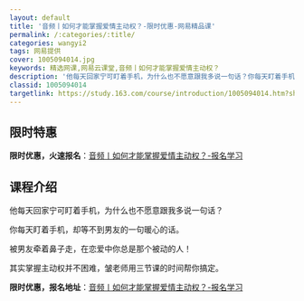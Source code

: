 ```yaml
---
layout: default
title: '音频丨如何才能掌握爱情主动权？-限时优惠-网易精品课'
permalink: /:categories/:title/
categories: wangyi2
tags: 网易提供
cover: 1005094014.jpg
keywords: 精选网课,网易云课堂,音频丨如何才能掌握爱情主动权？
description: '他每天回家宁可盯着手机，为什么也不愿意跟我多说一句话？你每天盯着手机，却等不到男友的一句暖心的话。被男友牵着鼻子走，在恋'
classid: 1005094014
targetlink: https://study.163.com/course/introduction/1005094014.htm?share=1&shareId=1025206652&utm_campaign=share&utm_medium=iphoneShare&utm_source=&utm_u=1025206652
---
```


## 限时特惠

**限时优惠，火速报名**：[音频丨如何才能掌握爱情主动权？-报名学习](https://study.163.com/course/introduction/1005094014.htm?share=1&shareId=1025206652&utm_campaign=share&utm_medium=iphoneShare&utm_source=&utm_u=1025206652)

## 课程介绍

他每天回家宁可盯着手机，为什么也不愿意跟我多说一句话？

你每天盯着手机，却等不到男友的一句暖心的话。

被男友牵着鼻子走，在恋爱中你总是那个被动的人！

其实掌握主动权并不困难，皱老师用三节课的时间帮你搞定。

**限时优惠，报名地址**：[音频丨如何才能掌握爱情主动权？-报名学习](https://study.163.com/course/introduction/1005094014.htm?share=1&shareId=1025206652&utm_campaign=share&utm_medium=iphoneShare&utm_source=&utm_u=1025206652)

